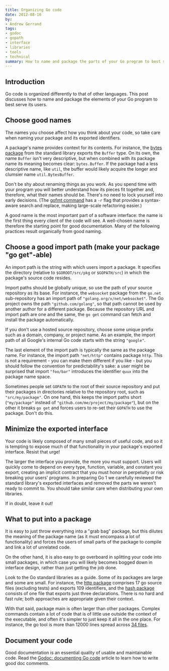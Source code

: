 ```yaml
---
title: Organizing Go code
date: 2012-08-16
by:
- Andrew Gerrand
tags:
- godoc
- gopath
- interface
- libraries
- tools
- technical
summary: How to name and package the parts of your Go program to best serve your users.
---
```


## Introduction

Go code is organized differently to that of other languages.
This post discusses how to name and package the elements of your Go program
to best serve its users.

## Choose good names

The names you choose affect how you think about your code,
so take care when naming your package and its exported identifiers.

A package's name provides context for its contents.
For instance, the [bytes package](/pkg/bytes/) from
the standard library exports the `Buffer` type.
On its own, the name `Buffer` isn't very descriptive,
but when combined with its package name its meaning becomes clear: `bytes.Buffer`.
If the package had a less descriptive name,
like `util`, the buffer would likely acquire the longer and clumsier name `util.BytesBuffer`.

Don't be shy about renaming things as you work.
As you spend time with your program you will better understand how its pieces fit together and,
therefore, what their names should be.
There's no need to lock yourself into early decisions.
(The [gofmt command](/cmd/gofmt/) has a `-r` flag that
provides a syntax-aware search and replace,
making large-scale refactoring easier.)

A good name is the most important part of a software interface:
the name is the first thing every client of the code will see.
A well-chosen name is therefore the starting point for good documentation.
Many of the following practices result organically from good naming.

## Choose a good import path (make your package "go get"-able)

An import path is the string with which users import a package.
It specifies the directory (relative to `$GOROOT/src/pkg` or `$GOPATH/src`)
in which the package's source code resides.

Import paths should be globally unique, so use the path of your source repository as its base.
For instance, the `websocket` package from the `go.net` sub-repository has
an import path of `"golang.org/x/net/websocket"`.
The Go project owns the path `"github.com/golang"`,
so that path cannot be used by another author for a different package.
Because the repository URL and import path are one and the same,
the `go get` command can fetch and install the package automatically.

If you don't use a hosted source repository,
choose some unique prefix such as a domain,
company, or project name.
As an example, the import path of all Google's internal Go code starts with
the string `"google"`.

The last element of the import path is typically the same as the package name.
For instance, the import path `"net/http"` contains package `http`.
This is not a requirement - you can make them different if you like - but
you should follow the convention for predictability's sake:
a user might be surprised that import `"foo/bar"` introduces the identifier
`quux` into the package name space.

Sometimes people set `GOPATH` to the root of their source repository and
put their packages in directories relative to the repository root,
such as `"src/my/package"`.
On one hand, this keeps the import paths short (`"my/package"` instead of
`"github.com/me/project/my/package"`),
but on the other it breaks `go get` and forces users to re-set their `GOPATH`
to use the package. Don't do this.

## Minimize the exported interface

Your code is likely composed of many small pieces of useful code,
and so it is tempting to expose much of that functionality in your package's
exported interface. Resist that urge!

The larger the interface you provide, the more you must support.
Users will quickly come to depend on every type,
function, variable, and constant you export,
creating an implicit contract that you must honor in perpetuity or risk
breaking your users' programs.
In preparing Go 1 we carefully reviewed the standard library's exported
interfaces and removed the parts we weren't ready to commit to.
You should take similar care when distributing your own libraries.

If in doubt, leave it out!

## What to put into a package

It is easy to just throw everything into a "grab bag" package,
but this dilutes the meaning of the package name (as it must encompass a
lot of functionality) and forces the users of small parts of the package
to compile and link a lot of unrelated code.

On the other hand, it is also easy to go overboard in splitting your code
into small packages,
in which case you will likely becomes bogged down in interface design,
rather than just getting the job done.

Look to the Go standard libraries as a guide.
Some of its packages are large and some are small.
For instance, the [http package](/pkg/net/http/) comprises
17 go source files (excluding tests) and exports 109 identifiers,
and the [hash package](/pkg/hash/) consists of one file
that exports just three declarations.
There is no hard and fast rule; both approaches are appropriate given their context.

With that said, package main is often larger than other packages.
Complex commands contain a lot of code that is of little use outside the
context of the executable,
and often it's simpler to just keep it all in the one place.
For instance, the go tool is more than 12000 lines spread across [34 files](/src/cmd/go/).

## Document your code

Good documentation is an essential quality of usable and maintainable code.
Read the [Godoc: documenting Go code](/doc/articles/godoc_documenting_go_code.html)
article to learn how to write good doc comments.
